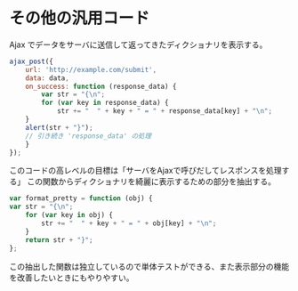 その他の汎用コード
==================

Ajax でデータをサーバに送信して返ってきたディクショナリを表示する。

```javascript
ajax_post({
    url: 'http://example.com/submit',
    data: data,
    on_success: function (response_data) {
        var str = "{\n";
        for (var key in response_data) {
            str += "  " + key + " = " + response_data[key] + "\n";
    }
    alert(str + "}");
    // 引き続き 'response_data' の処理
    }
});
```

このコードの高レベルの目標は「サーバをAjaxで呼びだしてレスポンスを処理する」
この関数からディクショナリを綺麗に表示するための部分を抽出する。

```javascript
var format_pretty = function (obj) {
var str = "{\n";
    for (var key in obj) {
        str += "  " + key + " = " + obj[key] + "\n";
    }
    return str + "}";
};
```

この抽出した関数は独立しているので単体テストができる、また表示部分の機能を改善したいときにもやりやすい。

